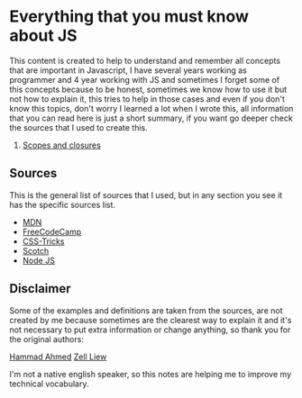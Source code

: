 # Everything that you must know about JS

This content is created to help to understand and remember all concepts that are important in Javascript, I have several years working as programmer and 4 year working with JS and sometimes I forget some of this concepts because to be honest, sometimes we know how to use it but not how to explain it, this tries to help in those cases and even if you don't know this topics, don't worry I learned a lot when I wrote this, all information that you can read here is just a short summary, if you want go deeper check the sources that I used to create this.

1. [Scopes and closures](scopes.md)

## Sources

This is the general list of sources that I used, but in any section you see it has the specific sources list.

- [MDN](https://developer.mozilla.org/en-US/)
- [FreeCodeCamp](https://www.freecodecamp.org/)
- [CSS-Tricks](https://css-tricks.com/)
- [Scotch](https://scotch.io/)
- [Node JS](https://nodejs.org/en/docs/)

## Disclaimer

Some of the examples and definitions are taken from the sources, are not created by me because sometimes are the clearest way to explain it and it's not necessary to put extra information or change anything, so thank you for the original authors:

[Hammad Ahmed](https://twitter.com/shammadahmed)
[Zell Liew](https://twitter.com/zellwk)

I'm not a native english speaker, so this notes are helping me to improve my technical vocabulary.



